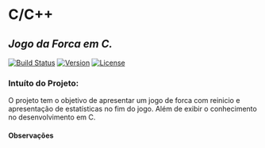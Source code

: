 C/C++
=====

_Jogo da Forca em C._
---

[![Build Status](https://img.shields.io/badge/build-success-green.svg)](https://travis-ci.org/)
[![Version](https://img.shields.io/badge/version-1.0.3-orange.svg)](https://travis-ci.org/)
[![License](https://img.shields.io/badge/license-MIT-red.svg)](https://travis-ci.org/)

### Intuíto do Projeto:
O projeto tem o objetivo de apresentar um jogo de forca com reinicio e apresentação de estatísticas no fim do jogo. Além de exibir o conhecimento no desenvolvimento em C.

#### Observações
